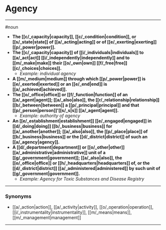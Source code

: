 # Agency
---
#noun
- **The [[c/_capacity|capacity]], [[c/_condition|condition]], or [[s/_state|state]] of [[a/_acting|acting]] or of [[e/_exerting|exerting]] [[p/_power|power]].**
- **The [[c/_capacity|capacity]] of [[i/_individuals|individuals]] to [[a/_act|act]] [[i/_independently|independently]] and to [[m/_make|make]] their [[o/_own|own]] [[f/_free|free]] [[c/_choices|choices]].**
	- _Example: individual agency_
- **A [[m/_medium|medium]] through which [[p/_power|power]] is [[e/_exerted|exerted]] or an [[e/_end|end]] is [[a/_achieved|achieved]].**
- **The [[o/_office|office]] or [[f/_function|function]] of an [[a/_agent|agent]]; [[a/_also|also]], the [[r/_relationship|relationship]] [[b/_between|between]] a [[p/_principal|principal]] and that [[p/_person|person]]'[[s/_s|s]] [[a/_agent|agent]].**
	- _Example: authority of agency_
- **An [[e/_establishment|establishment]] [[e/_engaged|engaged]] in [[d/_doing|doing]] [[b/_business|business]] for [[a/_another|another]]; [[a/_also|also]], the [[p/_place|place]] of [[b/_business|business]] or the [[d/_district|district]] of such an [[a/_agency|agency]].**
- **A [[d/_department|department]] or [[o/_other|other]] [[a/_administrative|administrative]] unit of a [[g/_government|government]]; [[a/_also|also]], the [[o/_office|office]] or [[h/_headquarters|headquarters]] of, or the [[d/_district|district]] [[a/_administered|administered]] by such unit of [[g/_government|government]].**
	- _Example: Agency for Toxic Substances and Disease Registry_
---
### Synonyms
- [[a/_action|action]], [[a/_activity|activity]], [[o/_operation|operation]], [[i/_instrumentality|instrumentality]], [[m/_means|means]], [[m/_management|management]]
---
